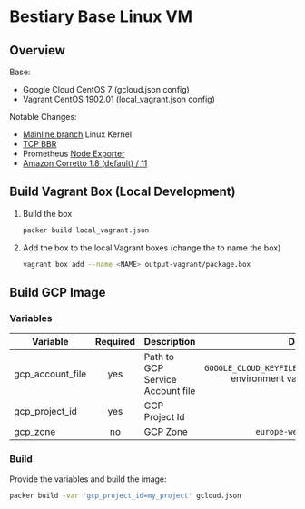 # Bestiary Base Linux VM

## Overview

Base:

- Google Cloud CentOS 7 (gcloud.json config)
- Vagrant CentOS 1902.01 (local_vagrant.json config)

Notable Changes:

- [Mainline branch](https://www.kernel.org/) Linux Kernel
- [TCP BBR](https://medium.com/google-cloud/tcp-bbr-magic-dust-for-network-performance-57a5f1ccf437)
- Prometheus [Node Exporter](https://github.com/prometheus/node_exporter)
- [Amazon Corretto 1.8 (default) / 11](https://aws.amazon.com/corretto/)

## Build Vagrant Box (Local Development)

1. Build the box

    ```sh
    packer build local_vagrant.json
    ```

2. Add the box to the local Vagrant boxes (change the <NAME> to name the box)

    ```sh
    vagrant box add --name <NAME> output-vagrant/package.box
    ```

## Build GCP Image

### Variables

| Variable         | Required | Description                      |                                          Default |
| ---------------- | :------: | -------------------------------- | -----------------------------------------------: |
| gcp_account_file |   yes    | Path to GCP Service Account file | `GOOGLE_CLOUD_KEYFILE_JSON` environment variable |
| gcp_project_id   |   yes    | GCP Project Id                   |                                                  |
| gcp_zone         |    no    | GCP Zone                         |                                 `europe-west1-d` |

### Build

Provide the variables and build the image:

```sh
packer build -var 'gcp_project_id=my_project' gcloud.json
```
